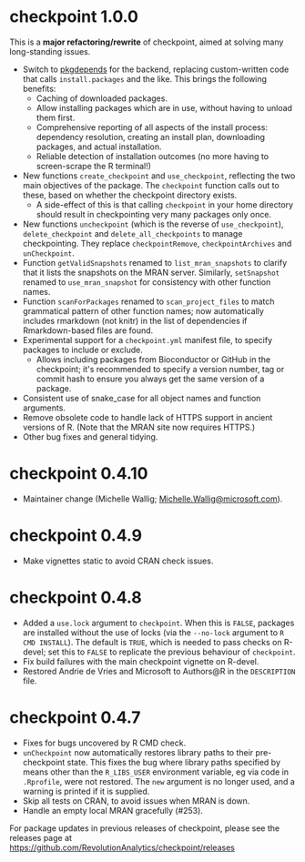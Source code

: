 # checkpoint 1.0.0

This is a **major refactoring/rewrite** of checkpoint, aimed at solving many long-standing issues.

- Switch to [pkgdepends](https://github.com/r-lib/pkgdepends) for the backend, replacing custom-written code that calls `install.packages` and the like. This brings the following benefits:
  - Caching of downloaded packages.
  - Allow installing packages which are in use, without having to unload them first.
  - Comprehensive reporting of all aspects of the install process: dependency resolution, creating an install plan, downloading packages, and actual installation.
  - Reliable detection of installation outcomes (no more having to screen-scrape the R terminal!)
- New functions `create_checkpoint` and `use_checkpoint`, reflecting the two main objectives of the package. The `checkpoint` function calls out to these, based on whether the checkpoint directory exists.
  - A side-effect of this is that calling `checkpoint` in your home directory should result in checkpointing very many packages only once.
- New functions `uncheckpoint` (which is the reverse of `use_checkpoint`), `delete_checkpoint` and `delete_all_checkpoints` to manage checkpointing. They replace `checkpointRemove`, `checkpointArchives` and `unCheckpoint`.
- Function `getValidSnapshots` renamed to `list_mran_snapshots` to clarify that it lists the snapshots on the MRAN server. Similarly, `setSnapshot` renamed to `use_mran_snapshot` for consistency with other function names.
- Function `scanForPackages` renamed to `scan_project_files` to match grammatical pattern of other function names; now automatically includes rmarkdown (not knitr) in the list of dependencies if Rmarkdown-based files are found.
- Experimental support for a `checkpoint.yml` manifest file, to specify packages to include or exclude.
   - Allows including packages from Bioconductor or GitHub in the checkpoint; it's recommended to specify a version number, tag or commit hash to ensure you always get the same version of a package.
- Consistent use of snake_case for all object names and function arguments.
- Remove obsolete code to handle lack of HTTPS support in ancient versions of R. (Note that the MRAN site now requires HTTPS.)
- Other bug fixes and general tidying.

# checkpoint 0.4.10

* Maintainer change (Michelle Wallig; Michelle.Wallig@microsoft.com).

# checkpoint 0.4.9

* Make vignettes static to avoid CRAN check issues.

# checkpoint 0.4.8

* Added a `use.lock` argument to `checkpoint`. When this is `FALSE`, packages are installed without the use of locks (via the `--no-lock` argument to `R CMD INSTALL`). The default is `TRUE`, which is needed to pass checks on R-devel; set this to `FALSE` to replicate the previous behaviour of `checkpoint`.
* Fix build failures with the main checkpoint vignette on R-devel.
* Restored Andrie de Vries and Microsoft to Authors@R in the `DESCRIPTION` file.

# checkpoint 0.4.7

* Fixes for bugs uncovered by R CMD check.
* `unCheckpoint` now automatically restores library paths to their pre-checkpoint state. This fixes the bug where library paths specified by means other than the `R_LIBS_USER` environment variable, eg via code in `.Rprofile`, were not restored. The `new` argument is no longer used, and a warning is printed if it is supplied.
* Skip all tests on CRAN, to avoid issues when MRAN is down.
* Handle an empty local MRAN gracefully (#253).


For package updates in previous releases of checkpoint, please see the releases page at https://github.com/RevolutionAnalytics/checkpoint/releases